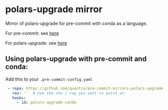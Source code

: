 # polars-upgrade mirror

Mirror of polars-upgrade for pre-commit with conda as a language.

For pre-commit: see [here](https://github.com/pre-commit/pre-commit)

For polars-upgrade: see [here](https://github.com/MarcoGorelli/polars-upgrade)

## Using polars-upgrade with pre-commit and conda:

Add this to your `.pre-commit-config.yaml`

```yaml
 - repo: https://github.com/quantco/pre-commit-mirrors-polars-upgrade
   rev: ''  # Use the sha / tag you want to point at
   hooks:
     - id: polars-upgrade-conda
```
